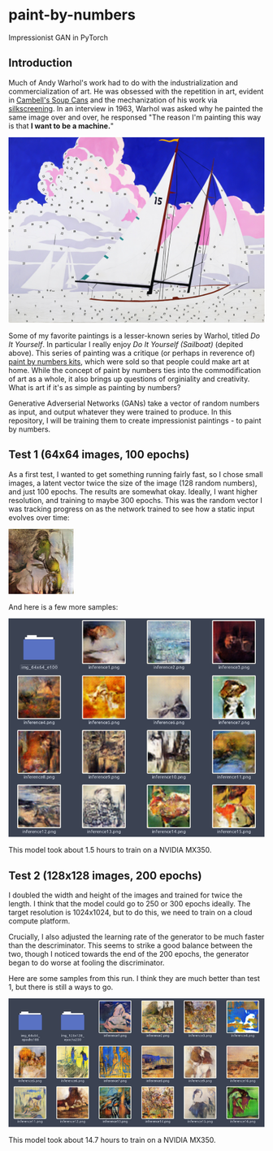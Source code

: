 # paint-by-numbers
Impressionist GAN in PyTorch


## Introduction

Much of Andy Warhol's work had to do with the industrialization and commercialization of art. He was obsessed with the repetition in art, evident in [Cambell's Soup Cans](https://en.wikipedia.org/wiki/Campbell%27s_Soup_Cans) and the mechanization of his work via [silkscreening](https://en.wikipedia.org/wiki/Screen_printing). In an interview in 1963, Warhol was asked why he painted the same image over and over, he responsed "The reason I'm painting this way is that **I want to be a machine.**"

![](./assets/doityourself.png)

Some of my favorite paintings is a lesser-known series by Warhol, titled *Do It Yourself*. In particular I really enjoy *Do It Yourself (Sailboat)* (depited above). This series of painting was a critique (or perhaps in reverence of) [paint by numbers kits](https://en.wikipedia.org/wiki/Paint_by_number), which were sold so that people could make art at home. While the concept of paint by numbers ties into the commodification of art as a whole, it also brings up questions of orginiality and creativity. What is art if it's as simple as painting by numbers?

Generative Adverserial Networks (GANs) take a vector of random numbers as input, and output whatever they were trained to produce. In this repository, I will be training them to create impressionist paintings - to paint by numbers.

## Test 1 (64x64 images, 100 epochs)

As a first test, I wanted to get something running fairly fast, so I chose small images, a latent vector twice the size of the image (128 random numbers), and just 100 epochs. The results are somewhat okay. Ideally, I want higher resolution, and training to maybe 300 epochs. This was the random vector I was tracking progress on as the network trained to see how a static input evolves over time:

![](./assets/test1.png)

And here is a few more samples:

![](./assets/test1samples.png)

This model took about 1.5 hours to train on a NVIDIA MX350.

## Test 2 (128x128 images, 200 epochs)

I doubled the width and height of the images and trained for twice the length. I think that the model could go to 250 or 300 epochs ideally. The target resolution is 1024x1024, but to do this, we need to train on a cloud compute platform. 

Crucially, I also adjusted the learning rate of the generator to be much faster than the descriminator. This seems to strike a good balance between the two, though I noticed towards the end of the 200 epochs, the generator began to do worse at fooling the discriminator.

Here are some samples from this run. I think they are much better than test 1, but there is still a ways to go.

![](./assets/test2samples.png)

This model took about 14.7 hours to train on a NVIDIA MX350.

